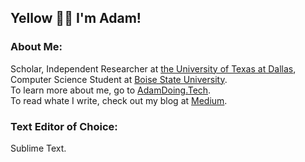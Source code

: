 ## Yellow 👋🏾 I'm Adam!
### About Me:<br>
Scholar, Independent Researcher at [the University of Texas at Dallas](https://www.utdallas.edu),
<br>
Computer Science Student at [Boise State University](https://www.boisestate.edu).
<br>
To learn more about me, go to [AdamDoing.Tech](https://www.adamdoing.tech).
<br> 
To read whate I write, check out my blog at [Medium](https://medium.com/@AdamDoingTech).

### Text Editor of Choice:<br>
Sublime Text.

